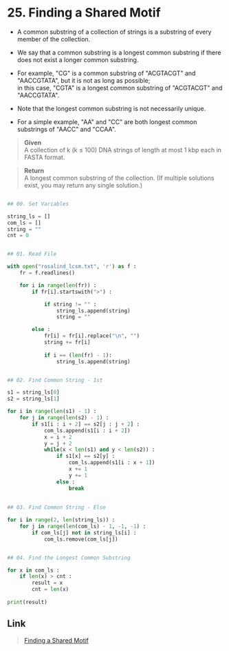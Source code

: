 # 25. Finding a Shared Motif

* A common substring of a collection of strings is a substring of every member of the collection. 

* We say that a common substring is a longest common substring if there does not exist a longer common substring. 

* For example, "CG" is a common substring of "ACGTACGT" and "AACCGTATA", but it is not as long as possible;  
in this case, "CGTA" is a longest common substring of "ACGTACGT" and "AACCGTATA".

* Note that the longest common substring is not necessarily unique.

* For a simple example, "AA" and "CC" are both longest common substrings of "AACC" and "CCAA".


> **Given**    
> A collection of k (k ≤ 100) DNA strings of length at most 1 kbp each in FASTA format.

> **Return**    
> A longest common substring of the collection. (If multiple solutions exist, you may return any single solution.)
 
```python

## 00. Set Variables

string_ls = []
com_ls = []
string = ""
cnt = 0


## 01. Read File

with open("rosalind_lcsm.txt", 'r') as f :
	fr = f.readlines()

	for i in range(len(fr)) :
		if fr[i].startswith(">") :

			if string != "" :
				string_ls.append(string)
				string = ""

		else :
			fr[i] = fr[i].replace("\n", "")
			string += fr[i]
			
			if i == (len(fr) - 1):
				string_ls.append(string)


## 02. Find Common String - 1st

s1 = string_ls[0]
s2 = string_ls[1]

for i in range(len(s1) - 1) :
	for j in range(len(s2) - 1) :
		if s1[i : i + 2] == s2[j : j + 2] :
			com_ls.append(s1[i : i + 2])
			x = i + 2
			y = j + 2
			while(x < len(s1) and y < len(s2)) :
				if s1[x] == s2[y] :
					com_ls.append(s1[i : x + 1])
					x += 1
					y += 1
				else :
					break
          
          
## 03. Find Common String - Else

for i in range(2, len(string_ls)) :
	for j in range(len(com_ls) - 1, -1, -1) :
		if com_ls[j] not in string_ls[i] :
			com_ls.remove(com_ls[j])


## 04. Find the Longest Common Substring

for x in com_ls :
	if len(x) > cnt :
		result = x
		cnt = len(x)
    
print(result)

```


## Link

> [Finding a Shared Motif](http://rosalind.info/problems/lcsm/)
